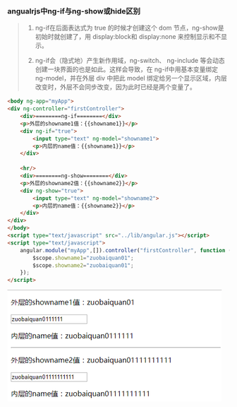 ### **angualrjs中ng-if与ng-show或hide区别**

>1. ng-if在后面表达式为 true 的时候才创建这个 dom 节点，ng-show是初始时就创建了，用 display:block和 display:none 来控制显示和不显示。
>
>2. ng-if会（隐式地）产生新作用域，ng-switch、 ng-include 等会动态创建一块界面的也是如此。这样会导致，在 ng-if中用基本变量绑定 ng-model，并在外层 div 中把此 model 绑定给另一个显示区域，内层改变时，外层不会同步改变，因为此时已经是两个变量了。



```html
<body ng-app="myApp">
<div ng-controller="firstController">
    <div>========ng-if========</div>
    <p>外层的showname1值：{{showname1}}</p>
    <div ng-if="true">
        <input type="text" ng-model="showname1">
        <p>内层的name值：{{showname1}}</p>
    </div>

    <hr/>
    <div>========ng-show========</div>
    <p>外层的showname2值：{{showname2}}</p>
    <div ng-show="true">
        <input type="text" ng-model="showname2">
        <p>内层的name值：{{showname2}}</p>
    </div>
</div>
</body>
<script type="text/javascript" src="../lib/angular.js"></script>
<script type="text/javascript">
    angular.module("myApp",[]).controller("firstController", function ($scope) {
        $scope.showname1="zuobaiquan01";
        $scope.showname2="zuobaiquan01";
    });  
</script>
```

![](./ng-if与ng-show.png)
